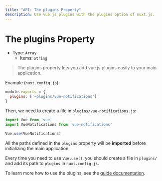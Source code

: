 ```yaml
---
title: "API: The plugins Property"
description: Use vue.js plugins with the plugins option of nuxt.js.
---
```


# The plugins Property

- Type: `Array`
  - Items: `String`

> The plugins property lets you add vue.js plugins easily to your main application.

Example (`nuxt.config.js`):
```js
module.exports = {
  plugins: ['~plugins/vue-notifications']
}
```

Then, we need to create a file in `plugins/vue-notifications.js`:
```js
import Vue from 'vue'
import VueNotifications from 'vue-notifications'

Vue.use(VueNotifications)
```

All the paths defined in the `plugins` property will be **imported** before initializing the main application.

Every time you need to use `Vue.use()`, you should create a file in `plugins/` and add its path to `plugins` in `nuxt.config.js`.

To learn more how to use the plugins, see the [guide documentation](/guide/plugins#vue-plugins).
